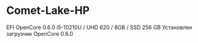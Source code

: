 # Comet-Lake-HP
EFI OpenCore 0.6.0
i5-10210U / UHD 620 / 8GB / SSD 256 GB
Установлен загрузчик OpenCore 0.6.0

